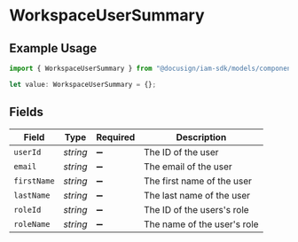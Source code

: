 # WorkspaceUserSummary

## Example Usage

```typescript
import { WorkspaceUserSummary } from "@docusign/iam-sdk/models/components";

let value: WorkspaceUserSummary = {};
```

## Fields

| Field                       | Type                        | Required                    | Description                 |
| --------------------------- | --------------------------- | --------------------------- | --------------------------- |
| `userId`                    | *string*                    | :heavy_minus_sign:          | The ID of the user          |
| `email`                     | *string*                    | :heavy_minus_sign:          | The email of the user       |
| `firstName`                 | *string*                    | :heavy_minus_sign:          | The first name of the user  |
| `lastName`                  | *string*                    | :heavy_minus_sign:          | The last name of the user   |
| `roleId`                    | *string*                    | :heavy_minus_sign:          | The ID of the users's role  |
| `roleName`                  | *string*                    | :heavy_minus_sign:          | The name of the user's role |